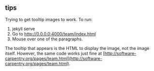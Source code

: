 tips
----

Trying to get tooltip images to work.  To run:

1.  jekyll serve
2.  Go to http://0.0.0.0:4000/team/index.html
3.  Mouse over one of the paragraphs.

The tooltip that appears is the HTML to display the image, not the image itself.
However, the same code works just fine at
[http://software-carpentry.org/pages/team.html](http://software-carpentry.org/pages/team.html).

